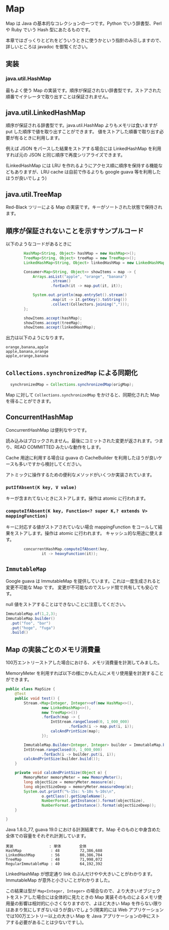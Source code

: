# Map

Map は Java の基本的なコレクションの一つです。Python でいう辞書型、Perl や Ruby でいう Hash 型にあたるものです。

本章ではざっくりとどれをどういうときに使うかという指針のみ示しますので、詳しいところは javadoc を御覧ください。

## 実装

### java.util.HashMap

最もよく使う Map の実装です。順序が保証されない辞書型です。ストアされた順番でイテレータで取り出すことは保証されません。

## java.util.LinkedHashMap

順序が保証される辞書型です。java.util.HashMap よりもメモリは食いますが put した順序で値を取り出すことができます。
値をストアした順番で取り出す必要が有るときに利用します。

例えば JSON をパースした結果をストアする場合には LinkedHashMap を利用すれば元の JSON と同じ順序で再度シリアライズできます。

(LinkedHashMap には LRU を作れるようにアクセス順に順序を保持する機能などもありますが、LRU cache は自前で作るよりも google guava 等を利用したほうが良いでしょう)

## java.util.TreeMap

Red-Black ツリーによる Map の実装です。キーがソートされた状態で保持されます。

## 順序が保証されないことを示すサンプルコード

以下のようなコードがあるときに

```java
        HashMap<String, Object> hashMap = new HashMap<>();
        TreeMap<String, Object> treeMap = new TreeMap<>();
        LinkedHashMap<String, Object> linkedHashMap = new LinkedHashMap<>();

        Consumer<Map<String, Object>> showItems = map -> {
            Arrays.asList("apple", "orange", "banana")
                    .stream()
                    .forEach(it -> map.put(it, it));

            System.out.println(map.entrySet().stream()
                    .map(it -> it.getKey().toString())
                    .collect(Collectors.joining(",")));
        };

        showItems.accept(hashMap);
        showItems.accept(treeMap);
        showItems.accept(linkedHashMap);
```

出力は以下のようになります。

```
orange,banana,apple
apple,banana,orange
apple,orange,banana
```

## `Collections.synchronizedMap` による同期化

```java
  synchronizedMap = Collections.synchronizedMap(origMap);
```

Map に対して `Collections.synchronizedMap` をかけると、同期化された Map を得ることができます。

## ConcurrentHashMap

ConcurrentHashMap は便利なやつです。

読み込みはブロックされません。最後にコミットされた変更が返されます。つまり、READ COMMITTED みたいな動作をします。

Cache 用途に利用する場合は guava の CacheBuilder を利用したほうが良いケースも多いですから検討してください。

アトミックに操作するための便利なメソッドがいくつか実装されています。

### `putIfAbsent(K key, V value)`

キーが含まれてないときにストアします。操作は atomic に行われます。

### `computeIfAbsent(K key, Function<? super K,? extends V> mappingFunction)`

キーに対応する値がストアされていない場合 mappingFunction をコールして結果をストアします。操作は atomic に行われます。
キャッシュ的な用途に使えます。

```java
        concurrentHashMap.computeIfAbsent(key,
                it -> heavyFunction(it));
```

## `ImmutableMap`

Google guava は ImmutableMap を提供しています。これは一度生成されると変更不可能な Map です。
変更が不可能なのでスレッド間で共有しても安心です。

null 値をストアすることはできないことに注意してください。

```java
ImmutableMap.of(1,2,3);
ImmutableMap.builder()
  .put("foo", "bar")
  .put("hoge", "fuga")
  .build()
```

## Map の実装ごとのメモリ消費量

100万エントリーストアした場合における、メモリ消費量を計測してみました。

MemoryMeter を利用すれば以下の様にかんたんにメモリ使用量を計測することができます。

```java
public class MapSize {
    @Test
    public void test() {
        Stream.<Map<Integer, Integer>>of(new HashMap<>(),
                new LinkedHashMap<>(),
                new TreeMap<>())
                .forEach(map -> {
                    IntStream.rangeClosed(0, 1_000_000)
                            .forEach(i -> map.put(i, i));
                    calcAndPrintSize(map);
                });

        ImmutableMap.Builder<Integer, Integer> builder = ImmutableMap.builder();
        IntStream.rangeClosed(0, 1_000_000)
                .forEach(i -> builder.put(i, i));
        calcAndPrintSize(builder.build());
    }

    private void calcAndPrintSize(Object o) {
        MemoryMeter memoryMeter = new MemoryMeter();
        long objectSize = memoryMeter.measure(o);
        long objectSizeDeep = memoryMeter.measureDeep(o);
        System.out.printf("%-15s: %-10s %-10s\n",
                o.getClass().getSimpleName(),
                NumberFormat.getInstance().format(objectSize),
                NumberFormat.getInstance().format(objectSizeDeep));
    }

}
```

Java 1.8.0_77, guava 19.0 における計測結果です。Map そのものと中身含めた全体での容量をそれぞれ計測しています。

```
実装                : 単体        全体
HashMap             : 48         72,386,688
LinkedHashMap       : 56         80,386,704
TreeMap             : 48         71,998,072
RegularImmutableMap : 40         64,192,392

```

LinkedHashMap が想定通り link のぶんだけやや大きいことがわかります。ImmutableMap が意外と小さいことがわかりました。

この結果は型が `Map<Integer, Integer>` の場合なので、より大きいオブジェクトをストアした場合には全体的に見たときの Map 実装そのものによるメモリ使用量の影響は相対的に小さくなりますので、よほど大きい Map を作らない限りはあまり気にしすぎないほうが良いでしょう(現実的には Web アプリケーションでは100万エントリー以上の大きい Map を Java アプリケーションの中にストアする必要があることは少ないですし)。 

